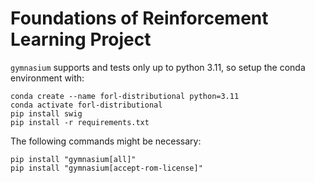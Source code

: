 # Foundations of Reinforcement Learning Project

`gymnasium` supports and tests only up to python 3.11, so setup the conda environment with:
```
conda create --name forl-distributional python=3.11
conda activate forl-distributional
pip install swig
pip install -r requirements.txt
```

The following commands might be necessary:
```
pip install "gymnasium[all]"
pip install "gymnasium[accept-rom-license]"
```
